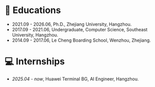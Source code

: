 
# 📖 Educations
- 2021.09 - 2026.06, Ph.D., Zhejiang University, Hangzhou.
- 2017.09 - 2021.06, Undergraduate, Computer Science, Southeast University, Hangzhou.
- 2014.09 - 2017.06, Le Cheng Boarding School, Wenzhou, Zhejiang.

# 💻 Internships
- *2025.04 - now*, Huawei Terminal BG, AI Engineer, Hangzhou.
